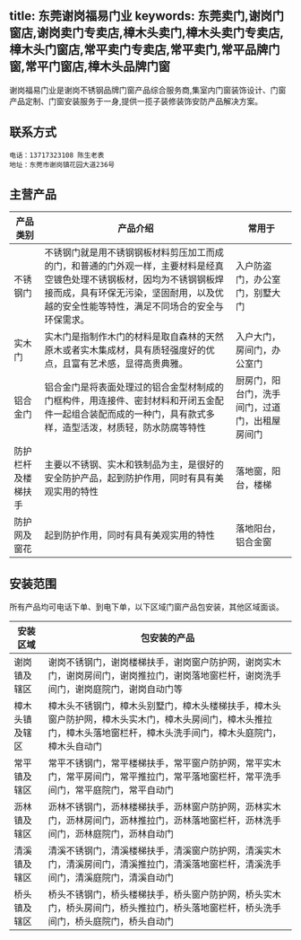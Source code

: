 title: 东莞谢岗福易门业
keywords: 东莞卖门,谢岗门窗店,谢岗卖门专卖店,樟木头卖门,樟木头卖门专卖店,樟木头门窗店,常平卖门专卖店,常平卖门,常平品牌门窗,常平门窗店,樟木头品牌门窗
---
谢岗福易门业是谢岗不锈钢品牌门窗产品综合服务商,集室内门窗装饰设计、门窗产品定制、门窗安装服务于一身,提供一揽子装修装饰安防产品解决方案。

## 联系方式


``` 
电话：13717323108 陈生老表
地址：东莞市谢岗镇花园大道236号
```

## 主营产品

产品类别 | 产品介绍 | 常用于
--- | --- | ---
不锈钢门 | 不锈钢门就是用不锈钢钢板材料剪压加工而成的门，和普通的门外观一样，主要材料是经真空镀色处理不锈钢板材，因均为不锈钢钢板焊接而成，具有环保无污染，坚固耐用，以及优越的安全性能等特性，满足不同场合的安全与环保需求。 | 入户防盗门，办公室门，别墅大门
实木门 | 实木门是指制作木门的材料是取自森林的天然原木或者实木集成材，具有质轻强度好的优点，且富有艺术感，显得高贵典雅。| 入户大门，房间门，办公室门
铝合金门 | 铝合金门是将表面处理过的铝合金型材制成的门框构件，用连接件、密封材料和开闭五金配件一起组合装配而成的一种门，具有款式多样，造型活泼，材质轻，防水防腐等特性 | 厨房门，阳台门，洗手间门，过道门，出租屋房间门
防护栏杆及楼梯扶手 | 主要以不锈钢、实木和铁制品为主，是很好的安全防护产品，起到防护作用，同时有具有美观实用的特性 | 落地窗，阳台，楼梯
防护网及窗花 | 起到防护作用，同时有具有美观实用的特性 | 落地阳台，铝合金窗

## 安装范围
所有产品均可电话下单、到电下单，以下区域门窗产品包安装，其他区域面谈。

安装区域 | 包安装的产品 
--- | --- 
谢岗镇及辖区 | 谢岗不锈钢门，谢岗楼梯扶手，谢岗窗户防护网，谢岗实木门，谢岗房间门，谢岗推拉门，谢岗落地窗栏杆，谢岗洗手间门，谢岗庭院门，谢岗自动门等
樟木头镇及辖区 | 樟木头不锈钢门，樟木头别墅门，樟木头楼梯扶手，樟木头窗户防护网，樟木头实木门，樟木头房间门，樟木头推拉门，樟木头落地窗栏杆，樟木头洗手间门，樟木头庭院门，樟木头自动门
常平镇及辖区 | 常平不锈钢门，常平楼梯扶手，常平窗户防护网，常平实木门，常平房间门，常平推拉门，常平落地窗栏杆，常平洗手间门，常平庭院门，常平自动门
沥林镇及辖区 | 沥林不锈钢门，沥林楼梯扶手，沥林窗户防护网，沥林实木门，沥林房间门，沥林推拉门，沥林落地窗栏杆，沥林洗手间门，沥林庭院门，沥林自动门
清溪镇及辖区 | 清溪不锈钢门，清溪楼梯扶手，清溪窗户防护网，清溪实木门，清溪房间门，清溪推拉门，清溪落地窗栏杆，清溪洗手间门，清溪庭院门，清溪自动门
桥头镇及辖区 | 桥头不锈钢门，桥头楼梯扶手，桥头窗户防护网，桥头实木门，桥头房间门，桥头推拉门，桥头落地窗栏杆，桥头洗手间门，桥头庭院门，桥头自动门
